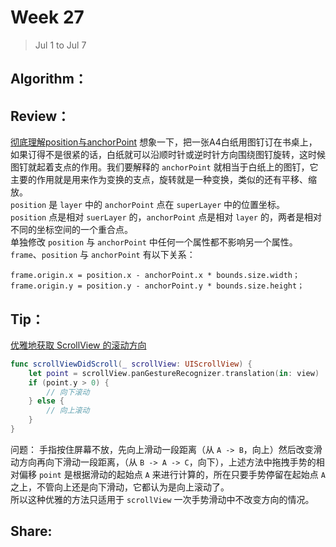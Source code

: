 # Week 27

> Jul 1 to Jul 7

## Algorithm：

## Review：
[彻底理解position与anchorPoint](http://wonderffee.github.io/blog/2013/10/13/understand-anchorpoint-and-position/)
想象一下，把一张A4白纸用图钉订在书桌上，如果订得不是很紧的话，白纸就可以沿顺时针或逆时针方向围绕图钉旋转，这时候图钉就起着支点的作用。我们要解释的 `anchorPoint` 就相当于白纸上的图钉，它主要的作用就是用来作为变换的支点，旋转就是一种变换，类似的还有平移、缩放。  
`position` 是 `layer` 中的 `anchorPoint` 点在 `superLayer` 中的位置坐标。  
`position` 点是相对 `suerLayer` 的，`anchorPoint` 点是相对 `layer` 的，两者是相对不同的坐标空间的一个重合点。  
单独修改 `position` 与 `anchorPoint` 中任何一个属性都不影响另一个属性。  
`frame`、`position` 与 `anchorPoint` 有以下关系：
```
frame.origin.x = position.x - anchorPoint.x * bounds.size.width；  
frame.origin.y = position.y - anchorPoint.y * bounds.size.height；
```
## Tip：
[优雅地获取 ScrollView 的滚动方向](https://kangzubin.com/scrollview-direction/)
```swift
func scrollViewDidScroll(_ scrollView: UIScrollView) {
    let point = scrollView.panGestureRecognizer.translation(in: view)
    if (point.y > 0) {
        // 向下滚动
    } else {
        // 向上滚动
    }
}
```
问题：
手指按住屏幕不放，先向上滑动一段距离（从 `A -> B`，向上）然后改变滑动方向再向下滑动一段距离，（从 `B -> A -> C`，向下），上述方法中拖拽手势的相对偏移 `point` 是根据滑动的起始点 `A` 来进行计算的，所在只要手势停留在起始点 `A` 之上，不管向上还是向下滑动，它都认为是向上滚动了。  
所以这种优雅的方法只适用于 `scrollView` 一次手势滑动中不改变方向的情况。

## Share: